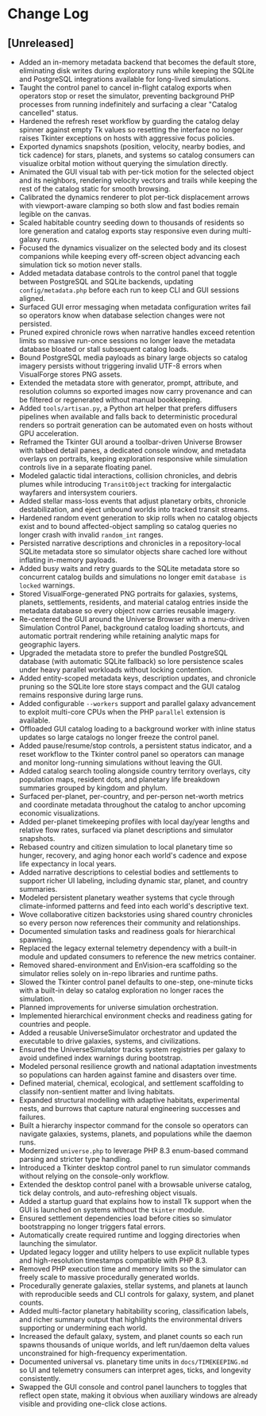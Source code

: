 # Change Log

## [Unreleased]
- Added an in-memory metadata backend that becomes the default store, eliminating
  disk writes during exploratory runs while keeping the SQLite and PostgreSQL
  integrations available for long-lived simulations.
- Taught the control panel to cancel in-flight catalog exports when operators
  stop or reset the simulator, preventing background PHP processes from running
  indefinitely and surfacing a clear "Catalog cancelled" status.
- Hardened the refresh reset workflow by guarding the catalog delay spinner
  against empty Tk values so resetting the interface no longer raises Tkinter
  exceptions on hosts with aggressive focus policies.
- Exported dynamics snapshots (position, velocity, nearby bodies, and tick cadence) for
  stars, planets, and systems so catalog consumers can visualize orbital motion without
  querying the simulation directly.
- Animated the GUI visual tab with per-tick motion for the selected object and its
  neighbors, rendering velocity vectors and trails while keeping the rest of the catalog
  static for smooth browsing.
- Calibrated the dynamics renderer to plot per-tick displacement arrows with viewport-aware
  clamping so both slow and fast bodies remain legible on the canvas.
- Scaled habitable country seeding down to thousands of residents so lore generation and
  catalog exports stay responsive even during multi-galaxy runs.
- Focused the dynamics visualizer on the selected body and its closest companions while
  keeping every off-screen object advancing each simulation tick so motion never stalls.
- Added metadata database controls to the control panel that toggle between PostgreSQL
  and SQLite backends, updating `config/metadata.php` before each run to keep CLI and GUI
  sessions aligned.
- Surfaced GUI error messaging when metadata configuration writes fail so operators know
  when database selection changes were not persisted.
- Pruned expired chronicle rows when narrative handles exceed retention limits so massive
  run-once sessions no longer leave the metadata database bloated or stall subsequent
  catalog loads.
- Bound PostgreSQL media payloads as binary large objects so catalog imagery persists
  without triggering invalid UTF-8 errors when VisualForge stores PNG assets.
- Extended the metadata store with generator, prompt, attribute, and resolution columns so
  exported images now carry provenance and can be filtered or regenerated without manual
  bookkeeping.
- Added `tools/artisan.py`, a Python art helper that prefers diffusers pipelines when
  available and falls back to deterministic procedural renders so portrait generation can
  be automated even on hosts without GPU acceleration.
- Reframed the Tkinter GUI around a toolbar-driven Universe Browser with tabbed detail
  panes, a dedicated console window, and metadata overlays on portraits, keeping
  exploration responsive while simulation controls live in a separate floating panel.
- Modeled galactic tidal interactions, collision chronicles, and debris plumes while introducing `TransitObject` tracking for intergalactic wayfarers and intersystem couriers.
- Added stellar mass-loss events that adjust planetary orbits, chronicle destabilization, and eject unbound worlds into tracked transit streams.
- Hardened random event generation to skip rolls when no catalog objects exist and to bound affected-object sampling so catalog queries no longer crash with invalid `random_int` ranges.
- Persisted narrative descriptions and chronicles in a repository-local SQLite metadata store so simulator objects share cached lore without inflating in-memory payloads.
- Added busy waits and retry guards to the SQLite metadata store so concurrent catalog builds and simulations no longer emit `database is locked` warnings.
- Stored VisualForge-generated PNG portraits for galaxies, systems, planets, settlements, residents, and material catalog entries inside the metadata database so every object now carries reusable imagery.
- Re-centered the GUI around the Universe Browser with a menu-driven Simulation Control Panel, background catalog loading shortcuts, and automatic portrait rendering while retaining analytic maps for geographic layers.
- Upgraded the metadata store to prefer the bundled PostgreSQL database (with automatic SQLite fallback) so lore persistence scales under heavy parallel workloads without locking contention.
- Added entity-scoped metadata keys, description updates, and chronicle pruning so the SQLite lore store stays compact and the GUI catalog remains responsive during large runs.
- Added configurable `--workers` support and parallel galaxy advancement to exploit multi-core CPUs when the PHP `parallel` extension is available.
- Offloaded GUI catalog loading to a background worker with inline status updates so large catalogs no longer freeze the control panel.
- Added pause/resume/stop controls, a persistent status indicator, and a reset workflow to the Tkinter control panel so operators can manage and monitor long-running simulations without leaving the GUI.
- Added catalog search tooling alongside country territory overlays, city population maps, resident dots, and planetary life breakdown summaries grouped by kingdom and phylum.
- Surfaced per-planet, per-country, and per-person net-worth metrics and coordinate metadata throughout the catalog to anchor upcoming economic visualizations.
- Added per-planet timekeeping profiles with local day/year lengths and relative flow rates, surfaced via planet descriptions and simulator snapshots.
- Rebased country and citizen simulation to local planetary time so hunger, recovery, and aging honor each world's cadence and expose life expectancy in local years.
- Added narrative descriptions to celestial bodies and settlements to support richer UI labeling, including dynamic star, planet, and country summaries.
- Modeled persistent planetary weather systems that cycle through climate-informed patterns and feed into each world's descriptive text.
- Wove collaborative citizen backstories using shared country chronicles so every person now references their community and relationships.
- Documented simulation tasks and readiness goals for hierarchical spawning.
- Replaced the legacy external telemetry dependency with a built-in module and updated consumers to reference the new metrics container.
- Removed shared-environment and EnVision-era scaffolding so the simulator relies solely on in-repo libraries and runtime paths.
- Slowed the Tkinter control panel defaults to one-step, one-minute ticks with a built-in delay so catalog exploration no longer races the simulation.
- Planned improvements for universe simulation orchestration.
- Implemented hierarchical environment checks and readiness gating for countries and people.
- Added a reusable UniverseSimulator orchestrator and updated the executable to drive galaxies, systems, and civilizations.
- Ensured the UniverseSimulator tracks system registries per galaxy to avoid undefined index warnings during bootstrap.
- Modeled personal resilience growth and national adaptation investments so populations can harden against famine and disasters over time.
- Defined material, chemical, ecological, and settlement scaffolding to classify non-sentient matter and living habitats.
- Expanded structural modelling with adaptive habitats, experimental nests, and burrows that capture natural engineering successes and failures.
- Built a hierarchy inspector command for the console so operators can navigate galaxies, systems, planets, and populations while the daemon runs.
- Modernized `universe.php` to leverage PHP 8.3 enum-based command parsing and stricter type handling.
- Introduced a Tkinter desktop control panel to run simulator commands without relying on the console-only workflow.
- Extended the desktop control panel with a browsable universe catalog, tick delay controls, and auto-refreshing object visuals.
- Added a startup guard that explains how to install Tk support when the GUI is launched on systems without the `tkinter` module.
- Ensured settlement dependencies load before cities so simulator bootstrapping no longer triggers fatal errors.
- Automatically create required runtime and logging directories when launching the simulator.
- Updated legacy logger and utility helpers to use explicit nullable types and high-resolution timestamps compatible with PHP 8.3.
- Removed PHP execution time and memory limits so the simulator can freely scale to massive procedurally generated worlds.
- Procedurally generate galaxies, stellar systems, and planets at launch with reproducible seeds and CLI controls for galaxy,
  system, and planet counts.
- Added multi-factor planetary habitability scoring, classification labels, and richer summary output that highlights the
  environmental drivers supporting or undermining each world.
- Increased the default galaxy, system, and planet counts so each run spawns thousands of unique worlds, and left run/daemon delta values unconstrained for high-frequency experimentation.
- Documented universal vs. planetary time units in `docs/TIMEKEEPING.md` so UI and telemetry consumers can interpret ages,
  ticks, and longevity consistently.
- Swapped the GUI console and control panel launchers to toggles that reflect open state,
  making it obvious when auxiliary windows are already visible and providing one-click
  close actions.
